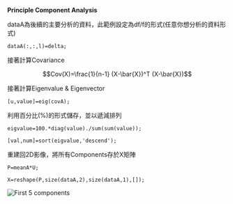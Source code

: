 **Principle Component Analysis**

dataA為後續的主要分析的資料，此範例設定為df/f的形式(任意你想分析的資料形式)
  
`dataA(:,:,l)=delta;`

接著計算Covariance

$$Cov(X)=\frac{1}{n-1} (X-\bar{X})^T (X-\bar{X})$$

接著計算Eigenvalue & Eigenvector

`[u,value]=eig(covA);`

利用百分比(%)的形式儲存，並以遞減排列

`eigvalue=100.*diag(value)./sum(sum(value));`

`[val,num]=sort(eigvalue,'descend');`

重建回2D影像，將所有Components存於X矩陣

`P=meanA*U;`

`X=reshape(P,size(dataA,2),size(dataA,1),[]);`

![First 5 components](images/pca1_5.png)


